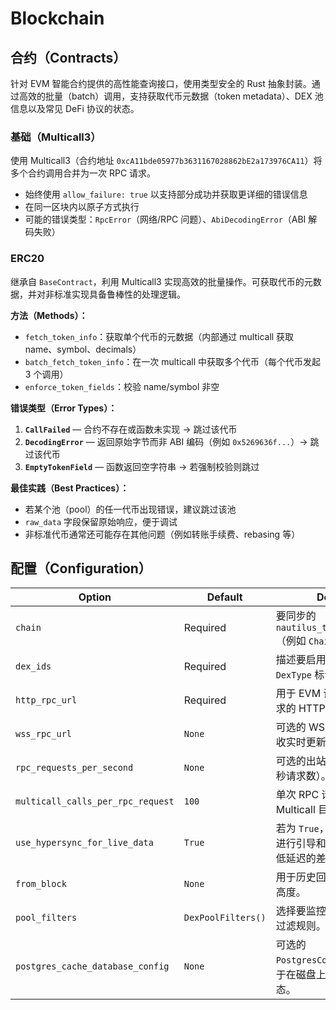 # Blockchain

## 合约（Contracts）

针对 EVM 智能合约提供的高性能查询接口，使用类型安全的 Rust 抽象封装。通过高效的批量（batch）调用，支持获取代币元数据（token metadata）、DEX 池信息以及常见 DeFi 协议的状态。

### 基础（Multicall3）

使用 Multicall3（合约地址 `0xcA11bde05977b3631167028862bE2a173976CA11`）将多个合约调用合并为一次 RPC 请求。

- 始终使用 `allow_failure: true` 以支持部分成功并获取更详细的错误信息
- 在同一区块内以原子方式执行
- 可能的错误类型：`RpcError`（网络/RPC 问题）、`AbiDecodingError`（ABI 解码失败）

### ERC20

继承自 `BaseContract`，利用 Multicall3 实现高效的批量操作。可获取代币的元数据，并对非标准实现具备鲁棒性的处理逻辑。

**方法（Methods）：**

- `fetch_token_info`：获取单个代币的元数据（内部通过 multicall 获取 name、symbol、decimals）
- `batch_fetch_token_info`：在一次 multicall 中获取多个代币（每个代币发起 3 个调用）
- `enforce_token_fields`：校验 name/symbol 非空

**错误类型（Error Types）：**

1. **`CallFailed`** — 合约不存在或函数未实现 → 跳过该代币
2. **`DecodingError`** — 返回原始字节而非 ABI 编码（例如 `0x5269636f...`）→ 跳过该代币
3. **`EmptyTokenField`** — 函数返回空字符串 → 若强制校验则跳过

**最佳实践（Best Practices）：**

- 若某个池（pool）的任一代币出现错误，建议跳过该池
- `raw_data` 字段保留原始响应，便于调试
- 非标准代币通常还可能存在其他问题（例如转账手续费、rebasing 等）

## 配置（Configuration）

| Option                            | Default            | Description                                                                   |
| --------------------------------- | ------------------ | ----------------------------------------------------------------------------- |
| `chain`                           | Required           | 要同步的 `nautilus_trader.model.Chain`（例如 `Chain.ETHEREUM`）。             |
| `dex_ids`                         | Required           | 描述要启用哪些 DEX 集成的 `DexType` 标识序列。                                |
| `http_rpc_url`                    | Required           | 用于 EVM 调用和 Multicall 请求的 HTTPS RPC 端点。                             |
| `wss_rpc_url`                     | `None`             | 可选的 WSS 端点，用于流式接收实时更新。                                       |
| `rpc_requests_per_second`         | `None`             | 可选的出站 RPC 调用限速（每秒请求数）。                                       |
| `multicall_calls_per_rpc_request` | `100`              | 单次 RPC 请求中批处理的 Multicall 目标最大数量。                              |
| `use_hypersync_for_live_data`     | `True`             | 若为 `True`，使用 Hypersync 进行引导和流式同步以获得更低延迟的差分（diffs）。 |
| `from_block`                      | `None`             | 用于历史回溯的可选起始区块高度。                                              |
| `pool_filters`                    | `DexPoolFilters()` | 选择要监控的 DEX 池时应用的过滤规则。                                         |
| `postgres_cache_database_config`  | `None`             | 可选的 `PostgresConnectOptions`，用于在磁盘上缓存已解码的池状态。             |
